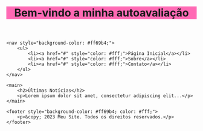 <!DOCTYPE html>
<html>
<head>
    <title>Meu Site</title>
</head>
<body>
    <header style="background-color: #ff69b4;">
        <h1>Bem-vindo a minha autoavaliação</h1>
    </header>
    
    <nav style="background-color: #ff69b4;">
        <ul>
            <li><a href="#" style="color: #fff;">Página Inicial</a></li>
            <li><a href="#" style="color: #fff;">Sobre</a></li>
            <li><a href="#" style="color: #fff;">Contato</a></li>
        </ul>
    </nav>
    
    <main>
        <h2>Últimas Notícias</h2>
        <p>Lorem ipsum dolor sit amet, consectetur adipiscing elit...</p>
    </main>
    
    <footer style="background-color: #ff69b4; color: #fff;">
        <p>&copy; 2023 Meu Site. Todos os direitos reservados.</p>
    </footer>
</body>
</html>

